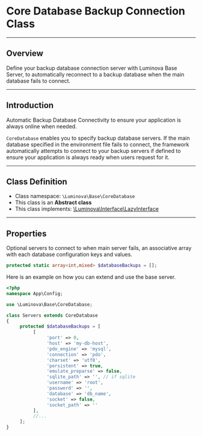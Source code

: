 # Core Database Backup Connection Class

***

## Overview

Define your backup database connection server with Luminova Base Server, to automatically reconnect to a backup database when the main database fails to connect.

***

## Introduction

Automatic Backup Database Connectivity to ensure your application is always online when needed.

`CoreDatabase` enables you to specify backup database servers. If the main database specified in the environment file fails to connect, the framework automatically attempts to connect to your backup servers if defined to ensure your application is always ready when users request for it.

***
## Class Definition

* Class namespace: `\Luminova\Base\CoreDatabase`
* This class is an **Abstract class**
* This class implements: [\Luminova\Interface\LazyInterface](/interface/classes.md#lazyinterface)

***

## Properties

Optional servers to connect to when main server fails, an associative array with each database configuration keys and values.

```php
protected static array<int,mixed> $databaseBackups = [];
```

Here is an example on how you can extend and use the base server.

```php 
<?php 
namespace App\Config;

use \Luminova\Base\CoreDatabase;

class Servers extends CoreDatabase
{
     protected $databaseBackups = [
          [
               'port' => 0,
               'host' => 'my-db-host',
               'pdo_engine' => 'mysql',
               'connection' => 'pdo',
               'charset' => 'utf8',
               'persistent' => true,
               'emulate_preparse' => false,
               'sqlite_path' => '', // if sqlite
               'username' => 'root',
               'password' => '',
               'database' => 'db_name',
               'socket' => false,
               'socket_path' => ''
          ],
          //...
     ];
}
```